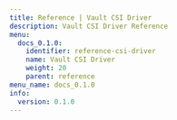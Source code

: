 ```yaml
---
title: Reference | Vault CSI Driver
description: Vault CSI Driver Reference
menu:
  docs_0.1.0:
    identifier: reference-csi-driver
    name: Vault CSI Driver
    weight: 20
    parent: reference
menu_name: docs_0.1.0
info:
  version: 0.1.0
---
```


